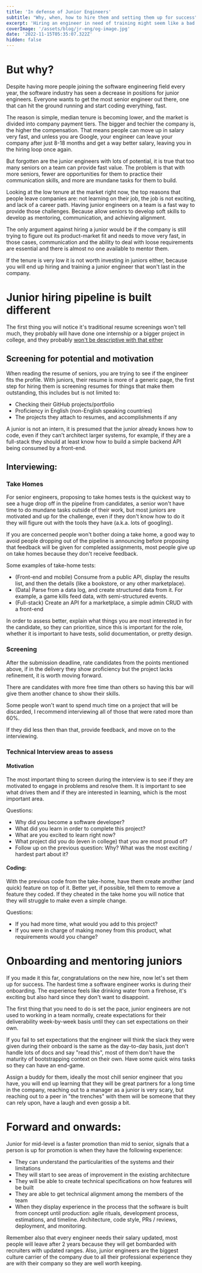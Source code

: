 ```yaml
---
title: 'In defense of Junior Engineers'
subtitle: "Why, when, how to hire them and setting them up for success"
excerpt: 'Hiring an engineer in need of training might seem like a bad idea but is a strategy that will pay off in the long run if done right.'
coverImage: '/assets/blog/jr-eng/og-image.jpg'
date: '2022-11-15T05:35:07.322Z'
hidden: false
---
```


# But why?

Despite having more people joining the software engineering field every year, the software industry has seen a decrease in positions for junior engineers. Everyone wants to get the most senior engineer out there, one that can hit the ground running and start coding everything, fast.

The reason is simple, median tenure is becoming lower, and the market is divided into company payment tiers. The bigger and techier the company is, the higher the compensation. That means people can move up in salary very fast, and unless you are Google, your engineer can leave your company after just 8-18 months and get a way better salary, leaving you in the hiring loop once again.

But forgotten are the junior engineers with lots of potential, it is true that too many seniors on a team can provide fast value. The problem is that with more seniors, fewer are opportunities for them to practice their communication skills, and more are mundane tasks for them to build. 

Looking at the low tenure at the market right now, the top reasons that people leave companies are: not learning on their job, the job is not exciting, and lack of a career path. Having junior engineers on a team is a fast way to provide those challenges. Because allow seniors to develop soft skills to develop as mentoring, communication, and achieving alignment.

The only argument against hiring a junior would be if the company is still trying to figure out its product-market fit and needs to move very fast, in those cases, communication and the ability to deal with loose requirements are essential and there is almost no one available to mentor them. 

If the tenure is very low it is not worth investing in juniors either, because you will end up hiring and training a junior engineer that won't last in the company.


# Junior hiring pipeline is built different

The first thing you will notice it's traditional resume screenings won't tell much, they probably will have done one internship or a bigger project in college, and they probably [won't be descriptive with that either](/posts/mistakes-to-avoid-in-resume)


## Screening for potential and motivation

When reading the resume of seniors, you are trying to see if the engineer fits the profile. With juniors, their resume is more of a generic page, the first step for hiring them is screening resumes for things that make them outstanding, this includes but is not limited to:



* Checking their GitHub projects/portfolio
* Proficiency in English (non-English speaking countries)
* The projects they attach to resumes, and accomplishments if any

A junior is not an intern, it is presumed that the junior already knows how to code, even if they can't architect larger systems, for example, if they are a full-stack they should at least know how to build a simple backend API being consumed by a front-end.


## Interviewing:


### Take Homes

For senior engineers, proposing to take homes tests is the quickest way to see a huge drop off in the pipeline from candidates, a senior won't have time to do mundane tasks outside of their work, but most juniors are motivated and up for the challenge, even if they don't know how to do it they will figure out with the tools they have (a.k.a. lots of googling).

If you are concerned people won't bother doing a take home, a good way to avoid people dropping out of the pipeline is announcing before proposing that feedback will be given for completed assignments, most people give up on take homes because they don't receive feedback. 

Some examples of take-home tests:



* (Front-end and mobile) Consume from a public API, display the results list, and then the details (like a bookstore, or any other marketplace). 
* (Data) Parse from a data log, and create structured data from it. For example, a game kills feed data, with semi-structured events.
* (Full-stack) Create an API for a marketplace, a simple admin CRUD with a front-end

In order to assess better, explain what things you are most interested in for the candidate, so they can prioritize, since this is important for the role, whether it is important to have tests, solid documentation, or pretty design. 


### Screening

After the submission deadline, rate candidates from the points mentioned above, if in the delivery they show proficiency but the project lacks refinement, it is worth moving forward.

There are candidates with more free time than others so having this bar will give them another chance to show their skills.

Some people won't want to spend much time on a project that will be discarded, I recommend interviewing all of those that were rated more than 60%.

If they did less then than that, provide feedback, and move on to the interviewing.


### Technical Interview areas to assess

#### Motivation

The most important thing to screen during the interview is to see if they are motivated to engage in problems and resolve them. It is important to see what drives them and if they are interested in learning, which is the most important area.

Questions:

* Why did you become a software developer?
* What did you learn in order to complete this project?
* What are you excited to learn right now?
* What project did you do (even in college) that you are most proud of?
* Follow up on the previous question: Why? What was the most exciting / hardest part about it?

#### Coding:

With the previous code from the take-home, have them create another (and quick) feature on top of it. Better yet, if possible, tell them to remove a feature they coded. If they cheated in the take home you will notice that they will struggle to make even a simple change. 

Questions:

* If you had more time, what would you add to this project?
* If you were in charge of making money from this product, what requirements would you change?


# Onboarding and mentoring juniors

If you made it this far, congratulations on the new hire, now let's set them up for success. The hardest time a software engineer works is during their onboarding. The experience feels like drinking water from a firehose, it's exciting but also hard since they don't want to disappoint.

The first thing that you need to do is set the pace, junior engineers are not used to working in a team normally, create expectations for their deliverability week-by-week basis until they can set expectations on their own. 

If you fail to set expectations that the engineer will think the slack they were given during their onboard is the same as the day-to-day basis, just don't handle lots of docs and say "read this", most of them don't have the maturity of bootstrapping context on their own. Have some quick wins tasks so they can have an end-game.

Assign a buddy for them, ideally the most chill senior engineer that you have, you will end up learning that they will be great partners for a long time in the company, reaching out to a manager as a junior is very scary, but reaching out to a peer in "the trenches" with them will be someone that they can rely upon, have a laugh and even gossip a bit.


# Forward and onwards:

Junior for mid-level is a faster promotion than mid to senior, signals that a person is up for promotion is when they have the following experience:



* They can understand the particularities of the systems and their limitations 
* They will start to see areas of improvement in the existing architecture 
* They will be able to create technical specifications on how features will be built 
* They are able to get technical alignment among the members of the team
* When they display experience in the process that the software is built from concept until production: agile rituals, development process, estimations, and timeline. Architecture, code style, PRs / reviews, deployment, and monitoring.

Remember also that every engineer needs their salary updated, most people will leave after 2 years because they will get bombarded with recruiters with updated ranges. Also, junior engineers are the biggest culture carrier of the company due to all their professional experience they are with their company so they are well worth keeping.
